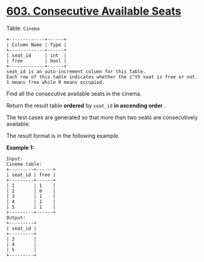 # [603. Consecutive Available Seats](https://leetcode.com/problems/consecutive-available-seats/description/?envType=study-plan-v2&envId=premium-sql-50)

Table: `Cinema`

```
+-------------+------+
| Column Name | Type |
+-------------+------+
| seat_id     | int  |
| free        | bool |
+-------------+------+
seat_id is an auto-increment column for this table.
Each row of this table indicates whether the i^th seat is free or not. 1 means free while 0 means occupied.
```

Find all the consecutive available seats in the cinema.

Return the result table **ordered**  by `seat_id` **in ascending order** .

The test cases are generated so that more than two seats are consecutively available.

The result format is in the following example.

**Example 1:** 

```
Input: 
Cinema table:
+---------+------+
| seat_id | free |
+---------+------+
| 1       | 1    |
| 2       | 0    |
| 3       | 1    |
| 4       | 1    |
| 5       | 1    |
+---------+------+
Output: 
+---------+
| seat_id |
+---------+
| 3       |
| 4       |
| 5       |
+---------+
```